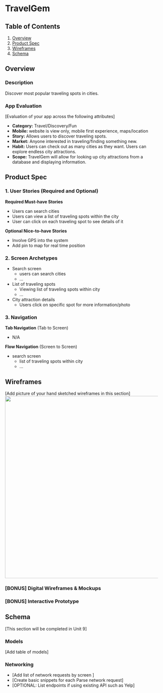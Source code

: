 # TravelGem

## Table of Contents
1. [Overview](#Overview)
1. [Product Spec](#Product-Spec)
1. [Wireframes](#Wireframes)
2. [Schema](#Schema)

## Overview
### Description
Discover most popular traveling spots in cities.

### App Evaluation
[Evaluation of your app across the following attributes]
- **Category:** Travel/Discovery/Fun
- **Mobile:** website is view only, mobile first experience, maps/location
- **Story:** Allows users to discover traveling spots.
- **Market:** Anyone interested in traveling/finding something new.
- **Habit:** Users can check out as many cities as they want. Users can explore endless city attractions.
- **Scope:** TravelGem will allow for looking up city attractions from a database and displaying information.

## Product Spec

### 1. User Stories (Required and Optional)

**Required Must-have Stories**

* Users can search cities
* Users can view a list of traveling spots within the city
* User can click on each traveling spot to see details of it

**Optional Nice-to-have Stories**

* Involve GPS into the system
* Add pin to map for real time position

### 2. Screen Archetypes

* Search screen
   * users can search cities
   * ...
* List of traveling spots
   * Viewing list of traveling spots within city
   * ...
* City attraction details
    * Users click on specific spot for more information/photo
### 3. Navigation

**Tab Navigation** (Tab to Screen)

* N/A

**Flow Navigation** (Screen to Screen)

* search screen
   * list of traveling spots within city
   * ...


## Wireframes
[Add picture of your hand sketched wireframes in this section]
<img src="https://cdn.discordapp.com/attachments/806354297788825641/809188812663423006/image0.jpg" width=600>

### [BONUS] Digital Wireframes & Mockups

### [BONUS] Interactive Prototype

## Schema 
[This section will be completed in Unit 9]
### Models
[Add table of models]
### Networking
- [Add list of network requests by screen ]
- [Create basic snippets for each Parse network request]
- [OPTIONAL: List endpoints if using existing API such as Yelp]

